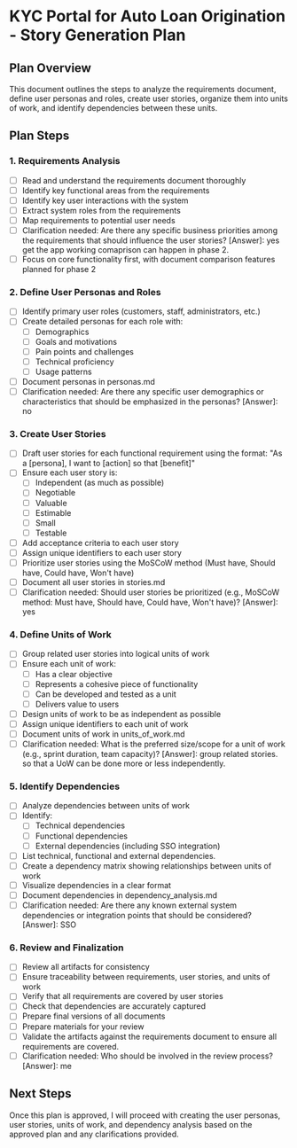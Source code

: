 # KYC Portal for Auto Loan Origination - Story Generation Plan

## Plan Overview
This document outlines the steps to analyze the requirements document, define user personas and roles, create user stories, organize them into units of work, and identify dependencies between these units.

## Plan Steps

### 1. Requirements Analysis
- [ ] Read and understand the requirements document thoroughly
- [ ] Identify key functional areas from the requirements
- [ ] Identify key user interactions with the system
- [ ] Extract system roles from the requirements
- [ ] Map requirements to potential user needs
- [ ] Clarification needed: Are there any specific business priorities among the requirements that should influence the user stories? [Answer]: yes get the app working comaprison can happen in phase 2.
- [ ] Focus on core functionality first, with document comparison features planned for phase 2

### 2. Define User Personas and Roles
- [ ] Identify primary user roles (customers, staff, administrators, etc.)
- [ ] Create detailed personas for each role with:
  - [ ] Demographics
  - [ ] Goals and motivations
  - [ ] Pain points and challenges
  - [ ] Technical proficiency
  - [ ] Usage patterns
- [ ] Document personas in personas.md
- [ ] Clarification needed: Are there any specific user demographics or characteristics that should be emphasized in the personas? [Answer]: no

### 3. Create User Stories
- [ ] Draft user stories for each functional requirement using the format: "As a [persona], I want to [action] so that [benefit]"
- [ ] Ensure each user story is:
  - [ ] Independent (as much as possible)
  - [ ] Negotiable
  - [ ] Valuable
  - [ ] Estimable
  - [ ] Small
  - [ ] Testable
- [ ] Add acceptance criteria to each user story
- [ ] Assign unique identifiers to each user story
- [ ] Prioritize user stories using the MoSCoW method (Must have, Should have, Could have, Won't have)
- [ ] Document all user stories in stories.md
- [ ] Clarification needed: Should user stories be prioritized (e.g., MoSCoW method: Must have, Should have, Could have, Won't have)? [Answer]: yes

### 4. Define Units of Work
- [ ] Group related user stories into logical units of work
- [ ] Ensure each unit of work:
  - [ ] Has a clear objective
  - [ ] Represents a cohesive piece of functionality
  - [ ] Can be developed and tested as a unit
  - [ ] Delivers value to users
- [ ] Design units of work to be as independent as possible
- [ ] Assign unique identifiers to each unit of work
- [ ] Document units of work in units_of_work.md
- [ ] Clarification needed: What is the preferred size/scope for a unit of work (e.g., sprint duration, team capacity)? [Answer]: group related stories. so that a UoW can be done more or less independently.

### 5. Identify Dependencies
- [ ] Analyze dependencies between units of work
- [ ] Identify:
  - [ ] Technical dependencies
  - [ ] Functional dependencies
  - [ ] External dependencies (including SSO integration)
- [ ] List technical, functional and external dependencies.
- [ ] Create a dependency matrix showing relationships between units of work
- [ ] Visualize dependencies in a clear format
- [ ] Document dependencies in dependency_analysis.md
- [ ] Clarification needed: Are there any known external system dependencies or integration points that should be considered? [Answer]: SSO

### 6. Review and Finalization
- [ ] Review all artifacts for consistency
- [ ] Ensure traceability between requirements, user stories, and units of work
- [ ] Verify that all requirements are covered by user stories
- [ ] Check that dependencies are accurately captured
- [ ] Prepare final versions of all documents
- [ ] Prepare materials for your review
- [ ] Validate the artifacts against the requirements document to ensure all requirements are covered.
- [ ] Clarification needed: Who should be involved in the review process? [Answer]: me

## Next Steps
Once this plan is approved, I will proceed with creating the user personas, user stories, units of work, and dependency analysis based on the approved plan and any clarifications provided.
